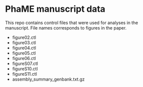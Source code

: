 PhaME manuscript data
=====================

This repo contains control files that were used for analyses in the manuscript. File names corresponds to figures in the paper.


* figure02.ctl
* figure03.ctl
* figure04.ctl
* figure05.ctl
* figure06.ctl
* figureS07.ctl
* figureS10.ctl
* figureS11.ctl
* assembly_summary_genbank.txt.gz














